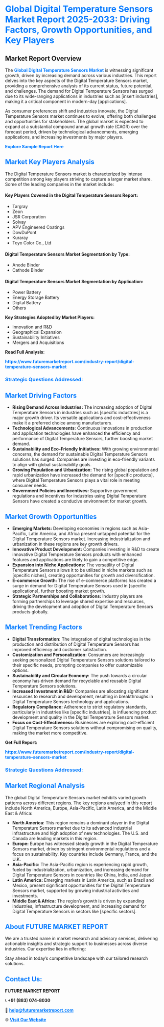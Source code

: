 <h1 style="color: #007BFF;">Global Digital Temperature Sensors Market Report 2025-2033: Driving Factors, Growth Opportunities, and Key Players</h1>

<section id="overview">
<h2>Market Report Overview</h2>
<p>The <a href="https://www.futuremarketreport.com/industry-report/digital-temperature-sensors-market" style="color: #007BFF; text-decoration: none;"><strong>Global Digital Temperature Sensors Market</strong></a> is witnessing significant growth, driven by increasing demand across various industries. This report delves into the key aspects of the Digital Temperature Sensors market, providing a comprehensive analysis of its current status, future potential, and challenges. The demand for Digital Temperature Sensors has surged due to its wide-ranging applications in industries such as [insert industries], making it a critical component in modern-day [applications].</p>
<p>As consumer preferences shift and industries innovate, the Digital Temperature Sensors market continues to evolve, offering both challenges and opportunities for stakeholders. The global market is expected to expand at a substantial compound annual growth rate (CAGR) over the forecast period, driven by technological advancements, emerging applications, and increasing investments by major players.</p>
</section>

<section id="overview">
<p><a href="https://www.futuremarketreport.com/request-sample/reportId=33055" style="color: #007BFF; text-decoration: none;"><strong>Explore Sample Report Here</strong></a></p>
</section>

<section id="key-players">
<h2 style="color: #007BFF;">Market Key Players Analysis</h2>
<p>The Digital Temperature Sensors market is characterized by intense competition among key players striving to capture a larger market share. Some of the leading companies in the market include:</p>
<h4>Key Players Covered in the Digital Temperature Sensors Report:</h4>
<ul><li>Targray</li><li>Zeon</li><li>JSR Corporation</li><li>Solvay</li><li>APV Engineered Coatings</li><li>DowDuPont</li><li>Kuraray</li><li>Toyo Color Co., Ltd</li></ul>
<h4>Digital Temperature Sensors Market Segmentation by Type:</h4>
<ul><li>Anode Binder</li><li>Cathode Binder</li></ul>

<h4>Digital Temperature Sensors Market Segmentation by Application:</h4>
<ul><li>Power Battery</li><li>Energy Storage Battery</li><li>Digital Battery</li><li>Others</li></ul>
<p><strong>Key Strategies Adopted by Market Players:</strong></p>
<ul>
<li>Innovation and R&D</li>
<li>Geographical Expansion</li>
<li>Sustainability Initiatives</li>
<li>Mergers and Acquisitions</li>
</ul>
</section>

<section>
<p><strong>Read Full Analysis: </strong></p><a href="https://www.futuremarketreport.com/industry-report/digital-temperature-sensors-market" style="color: #007BFF; text-decoration: none;"><strong>https://www.futuremarketreport.com/industry-report/digital-temperature-sensors-market</strong></a>
<h3 style="color: #007BFF;">Strategic Questions Addressed:</h3>
</section>

<section id="driving-factors">
<h2 style="color: #007BFF;">Market Driving Factors</h2>
<ul>
<li><strong>Rising Demand Across Industries:</strong> The increasing adoption of Digital Temperature Sensors in industries such as [specific industries] is a major growth driver. Its versatile applications and cost-effectiveness make it a preferred choice among manufacturers.</li>
<li><strong>Technological Advancements:</strong> Continuous innovations in production and application technologies have enhanced the efficiency and performance of Digital Temperature Sensors, further boosting market demand.</li>
<li><strong>Sustainability and Eco-Friendly Initiatives:</strong> With growing environmental concerns, the demand for sustainable Digital Temperature Sensors solutions has surged. Companies are investing in eco-friendly variants to align with global sustainability goals.</li>
<li><strong>Growing Population and Urbanization:</strong> The rising global population and rapid urbanization have increased the demand for [specific products], where Digital Temperature Sensors plays a vital role in meeting consumer needs.</li>
<li><strong>Government Policies and Incentives:</strong> Supportive government regulations and incentives for industries using Digital Temperature Sensors have created a conducive environment for market growth.</li>
</ul>
</section>

<section id="growth-opportunities">
<h2 style="color: #007BFF;">Market Growth Opportunities</h2>
<ul>
<li><strong>Emerging Markets:</strong> Developing economies in regions such as Asia-Pacific, Latin America, and Africa present untapped potential for the Digital Temperature Sensors market. Increasing industrialization and urbanization in these regions are key growth drivers.</li>
<li><strong>Innovative Product Development:</strong> Companies investing in R&D to create innovative Digital Temperature Sensors products with enhanced features and applications are likely to gain a competitive edge.</li>
<li><strong>Expansion into Niche Applications:</strong> The versatility of Digital Temperature Sensors allows it to be utilized in niche markets such as [specific niches], creating opportunities for growth and diversification.</li>
<li><strong>E-commerce Growth:</strong> The rise of e-commerce platforms has created a surge in demand for Digital Temperature Sensors used in [specific applications], further boosting market growth.</li>
<li><strong>Strategic Partnerships and Collaborations:</strong> Industry players are forming partnerships to leverage shared expertise and resources, driving the development and adoption of Digital Temperature Sensors products globally.</li>
</ul>
</section>

<section id="trending-factors">
<h2 style="color: #007BFF;">Market Trending Factors</h2>
<ul>
<li><strong>Digital Transformation:</strong> The integration of digital technologies in the production and distribution of Digital Temperature Sensors has improved efficiency and customer satisfaction.</li>
<li><strong>Customization and Personalization:</strong> Consumers are increasingly seeking personalized Digital Temperature Sensors solutions tailored to their specific needs, prompting companies to offer customizable options.</li>
<li><strong>Sustainability and Circular Economy:</strong> The push towards a circular economy has driven demand for recyclable and reusable Digital Temperature Sensors solutions.</li>
<li><strong>Increased Investment in R&D:</strong> Companies are allocating significant resources to research and development, resulting in breakthroughs in Digital Temperature Sensors technology and applications.</li>
<li><strong>Regulatory Compliance:</strong> Adherence to strict regulatory standards, particularly in industries like [specific industries], is influencing product development and quality in the Digital Temperature Sensors market.</li>
<li><strong>Focus on Cost-Effectiveness:</strong> Businesses are exploring cost-efficient Digital Temperature Sensors solutions without compromising on quality, making the market more competitive.</li>
</ul>
</section>

<section>
<p><strong>Get Full Report: </strong></p><a href="https://www.futuremarketreport.com/industry-report/digital-temperature-sensors-market" style="color: #007BFF; text-decoration: none;"><strong>https://www.futuremarketreport.com/industry-report/digital-temperature-sensors-market</strong></a>
<h3 style="color: #007BFF;">Strategic Questions Addressed:</h3>
</section>


<section id="regional-analysis">
<h2 style="color: #007BFF;">Market Regional Analysis</h2>
<p>The global Digital Temperature Sensors market exhibits varied growth patterns across different regions. The key regions analyzed in this report include North America, Europe, Asia-Pacific, Latin America, and the Middle East & Africa:</p>
<ul>
<li><strong>North America:</strong> This region remains a dominant player in the Digital Temperature Sensors market due to its advanced industrial infrastructure and high adoption of new technologies. The U.S. and Canada are leading markets in this region.</li>
<li><strong>Europe:</strong> Europe has witnessed steady growth in the Digital Temperature Sensors market, driven by stringent environmental regulations and a focus on sustainability. Key countries include Germany, France, and the U.K.</li>
<li><strong>Asia-Pacific:</strong> The Asia-Pacific region is experiencing rapid growth, fueled by industrialization, urbanization, and increasing demand for Digital Temperature Sensors in countries like China, India, and Japan.</li>
<li><strong>Latin America:</strong> Emerging markets in Latin America, such as Brazil and Mexico, present significant opportunities for the Digital Temperature Sensors market, supported by growing industrial activities and investments.</li>
<li><strong>Middle East & Africa:</strong> The region’s growth is driven by expanding industries, infrastructure development, and increasing demand for Digital Temperature Sensors in sectors like [specific sectors].</li>
</ul>
</section>

<footer>
<h2 style="color: #007BFF;">About FUTURE MARKET REPORT</h2>
<p>We are a trusted name in market research and advisory services, delivering actionable insights and strategic support to businesses across diverse industries. Our expertise lies in offering:</p>

<p>Stay ahead in today’s competitive landscape with our tailored research solutions.</p>

<h2 style="color: #007BFF;">Contact Us:</h2>
<p><strong>FUTURE MARKET REPORT</strong></p>
<p>📞 <strong>+91 (883) 074-8030</strong></p>
<p>📧 <strong><a href="mailto:help@futuremarketreport.com" style="color: #007BFF;">help@futuremarketreport.com</a></strong></p>
<p>🌐 <strong><a href="https://www.futuremarketreport.com/" style="color: #007BFF;">Visit Our Website</a></strong></p>
</footer>